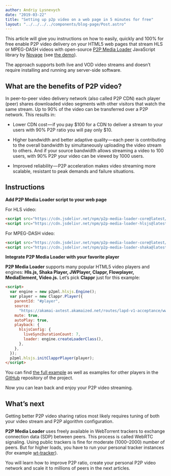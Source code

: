 ```yaml
---
author: Andriy Lysnevych
date: "2019-03-22"
title: "Setting up p2p video on a web page in 5 minutes for free"
layout: "../../../../components/blog-page/Post.astro"
---
```


This article will give you instructions on how to easily, quickly and 100% for free enable P2P video delivery on your HTML5 web pages that stream HLS or MPEG-DASH videos with open-source [P2P Media Loader](https://github.com/novage/p2p-media-loader) JavaScript library by [Novage](https://novage.com.ua/) (see [the demo](http://novage.com.ua/p2p-media-loader/demo)).

The approach supports both live and VOD video streams and doesn’t require installing and running any server-side software.

## What are the benefits of P2P video?

In peer-to-peer video delivery network (also called P2P CDN) each player (peer) shares downloaded video segments with other visitors that watch the same stream. Up to 90% of the video can be transferred over a P2P network. This results in:

- Lower CDN cost — if you pay $100 for a CDN to deliver a stream to your users with 90% P2P ratio you will pay only $10.

- Higher bandwidth and better adaptive quality — each peer is contributing to the overall bandwidth by simultaneously uploading the video stream to others. And if your source bandwidth allows streaming a video to 100 users, with 90% P2P your video can be viewed by 1000 users.

- Improved reliability — P2P acceleration makes video streaming more scalable, resistant to peak demands and failure situations.

## Instructions

**Add P2P Media Loader script to your web page**

For HLS video:

```html
<script src="https://cdn.jsdelivr.net/npm/p2p-media-loader-core@latest/build/p2p-media-loader-core.min.js"></script>
<script src="https://cdn.jsdelivr.net/npm/p2p-media-loader-hlsjs@latest/build/p2p-media-loader-hlsjs.min.js"></script>
```

For MPEG-DASH video:

```html
<script src="https://cdn.jsdelivr.net/npm/p2p-media-loader-core@latest/build/p2p-media-loader-core.min.js"></script>
<script src="https://cdn.jsdelivr.net/npm/p2p-media-loader-shaka@latest/build/p2p-media-loader-shaka.min.js"></script>
```

**Integrate P2P Media Loader with your favorite player**

**P2P Media Loader** supports many popular HTML5 video players and engines: **Hls.js, Shaka Player, JWPlayer, Clappr, Flowplayer, MediaElement, Video.js.** Let’s pick **Clappr** just for this example:

```html
<script>
  var engine = new p2pml.hlsjs.Engine();
  var player = new Clappr.Player({
    parentId: "#player",
    source:
      "https://akamai-axtest.akamaized.net/routes/lapd-v1-acceptance/www_c4/Manifest.m3u8",
    mute: true,
    autoPlay: true,
    playback: {
      hlsjsConfig: {
        liveSyncDurationCount: 7,
        loader: engine.createLoaderClass(),
      },
    },
  });
  p2pml.hlsjs.initClapprPlayer(player);
</script>
```

You can find [the full example](https://github.com/Novage/p2p-media-loader/tree/master/p2p-media-loader-hlsjs#basic-usage) as well as examples for other players in the [GitHub](https://github.com/Novage/p2p-media-loader/) repository of the project.

Now you can lean back and enjoy your P2P video streaming.

## What’s next

Getting better P2P video sharing ratios most likely requires tuning of both your video stream and P2P algorithm configuration.

**P2P Media Loader** uses freely available in WebTorrent trackers to exchange connection data (SDP) between peers. This process is called WebRTC signaling. Using public trackers is fine for moderate (1000–2000) number of peers. But for higher loads, you have to run your personal tracker instances (for example [wt-tracker](https://github.com/Novage/wt-tracker)).

You will learn how to improve P2P ratio, create your personal P2P video network and scale it to millions of peers in the next articles.
